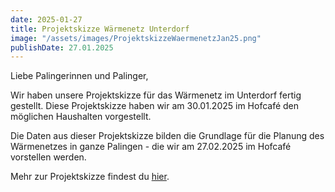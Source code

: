 ```yaml
---
date: 2025-01-27
title: Projektskizze Wärmenetz Unterdorf
image: "/assets/images/ProjektskizzeWaermenetzJan25.png"
publishDate: 27.01.2025
---
```


Liebe Palingerinnen und Palinger,

Wir haben unsere Projektskizze für das Wärmenetz im Unterdorf fertig gestellt.
Diese Projektskizze haben wir am 30.01.2025 im Hofcafé den möglichen Haushalten vorgestellt.

Die Daten aus dieser Projektskizze bilden die Grundlage für die Planung des Wärmenetzes in ganze Palingen - die wir am 27.02.2025 im Hofcafé vorstellen werden.

Mehr zur Projektskizze findest du [hier](/pages/projektskizze_waermenetz_unterdorf).


